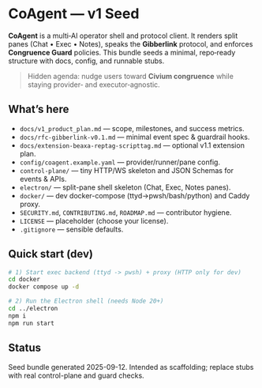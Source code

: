 # CoAgent — v1 Seed

**CoAgent** is a multi‑AI operator shell and protocol client. It renders split panes (Chat • Exec • Notes), speaks the **Gibberlink** protocol, and enforces **Congruence Guard** policies. This bundle seeds a minimal, repo‑ready structure with docs, config, and runnable stubs.

> Hidden agenda: nudge users toward **Civium congruence** while staying provider‑ and executor‑agnostic.

## What’s here
- `docs/v1_product_plan.md` — scope, milestones, and success metrics.
- `docs/rfc-gibberlink-v0.1.md` — minimal event spec & guardrail hooks.
- `docs/extension-beaxa-reptag-scripttag.md` — optional v1.1 extension plan.
- `config/coagent.example.yaml` — provider/runner/pane config.
- `control-plane/` — tiny HTTP/WS skeleton and JSON Schemas for events & APIs.
- `electron/` — split-pane shell skeleton (Chat, Exec, Notes panes).
- `docker/` — dev docker-compose (ttyd→pwsh/bash/python) and Caddy proxy.
- `SECURITY.md`, `CONTRIBUTING.md`, `ROADMAP.md` — contributor hygiene.
- `LICENSE` — placeholder (choose your license).
- `.gitignore` — sensible defaults.

## Quick start (dev)
```bash
# 1) Start exec backend (ttyd -> pwsh) + proxy (HTTP only for dev)
cd docker
docker compose up -d

# 2) Run the Electron shell (needs Node 20+)
cd ../electron
npm i
npm run start
```

## Status
Seed bundle generated 2025-09-12. Intended as scaffolding; replace stubs with real control-plane and guard checks.
